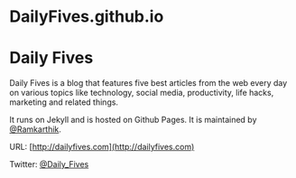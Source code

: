 # DailyFives.github.io
# Daily Fives

Daily Fives is a blog that features five best articles from the web every day on various topics like technology, social media, productivity, life hacks, marketing and related things.

It runs on Jekyll and is hosted on Github Pages. It is maintained by [@Ramkarthik](https://www.twitter.com/Ramkarthik).

URL: [http://dailyfives.com](http://dailyfives.com)

Twitter: [@Daily_Fives](https://www.twitter.com/Daily_Fives)
